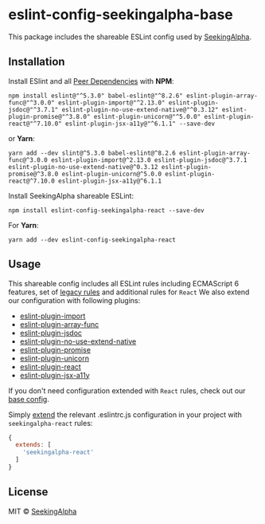 # eslint-config-seekingalpha-base

This package includes the shareable ESLint config used by [SeekingAlpha](https://seekingalpha.com/).

## Installation

Install ESlint and all [Peer Dependencies](https://nodejs.org/en/blog/npm/peer-dependencies/) with **NPM**:

    npm install eslint@"^5.3.0" babel-eslint@"^8.2.6" eslint-plugin-array-func@"^3.0.0" eslint-plugin-import@"^2.13.0" eslint-plugin-jsdoc@"^3.7.1" eslint-plugin-no-use-extend-native@"^0.3.12" eslint-plugin-promise@"^3.8.0" eslint-plugin-unicorn@"^5.0.0" eslint-plugin-react@"^7.10.0" eslint-plugin-jsx-a11y@"^6.1.1" --save-dev

or **Yarn**:

    yarn add --dev slint@^5.3.0 babel-eslint@^8.2.6 eslint-plugin-array-func@^3.0.0 eslint-plugin-import@^2.13.0 eslint-plugin-jsdoc@^3.7.1 eslint-plugin-no-use-extend-native@^0.3.12 eslint-plugin-promise@^3.8.0 eslint-plugin-unicorn@^5.0.0 eslint-plugin-react@^7.10.0 eslint-plugin-jsx-a11y@^6.1.1

    
Install SeekingAlpha shareable ESLint:
    
    npm install eslint-config-seekingalpha-react --save-dev
    
For **Yarn**:

    yarn add --dev eslint-config-seekingalpha-react

## Usage

This shareable config includes all ESLint rules including ECMAScript 6 features, set of [legacy rules](https://eslint.org/docs/rules/#deprecated) and additional rules for `React` We also extend our configuration with following plugins:

* [eslint-plugin-import](https://github.com/benmosher/eslint-plugin-import)
* [eslint-plugin-array-func](https://github.com/freaktechnik/eslint-plugin-array-func)
* [eslint-plugin-jsdoc](https://github.com/gajus/eslint-plugin-jsdoc)
* [eslint-plugin-no-use-extend-native](https://github.com/dustinspecker/eslint-plugin-no-use-extend-native)
* [eslint-plugin-promise](https://github.com/xjamundx/eslint-plugin-promise)
* [eslint-plugin-unicorn](https://github.com/sindresorhus/eslint-plugin-unicorn)
* [eslint-plugin-react](https://github.com/yannickcr/eslint-plugin-react)
* [eslint-plugin-jsx-a11y](https://github.com/evcohen/eslint-plugin-jsx-a11y)

If you don't need configuration extended with `React` rules, check out our [base config](https://www.npmjs.com/package/eslint-config-seekingalpha-base).

Simply [extend](https://eslint.org/docs/user-guide/configuring#extending-configuration-files) the relevant .eslintrc.js configuration in your project with `seekingalpha-react` rules:

```javascript
{
  extends: [
    'seekingalpha-react'
  ]
}  
```

## License

MIT © [SeekingAlpha](https://seekingalpha.com/)

